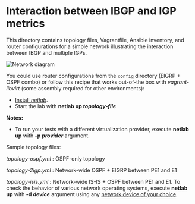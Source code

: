 # Interaction between IBGP and IGP metrics

This directory contains topology files, Vagrantfile, Ansible inventory, and router configurations for a simple network illustrating the interaction between IBGP and multiple IGPs.

![Network diagram](https://blog.ipspace.net/2021/01/BGP-IGP-metric.png)

You could use router configurations from the `config` directory (EIGRP + OSPF combo) or follow this recipe that works out-of-the box with *vagrant-libvirt* (some assembly required for other environments):

* [Install *netlab*](https://netsim-tools.readthedocs.io/en/latest/install.html).
* Start the lab with **netlab up _topology-file_**

**Notes:**

* To run your tests with a different virtualization provider, execute **netlab up** with **-p _provider_** argument.

Sample topology files:

*topology-ospf.yml*
: OSPF-only topology

*topology-2igp.yml*
: Network-wide OSPF + EIGRP between PE1 and E1

*topology-isis.yml*
: Network-wide IS-IS + OSPF between PE1 and E1. To check the behavior of various network operating systems, execute **netlab up** with **-d _device_** argument using any [network device of your choice](https://netsim-tools.readthedocs.io/en/latest/platforms.html).